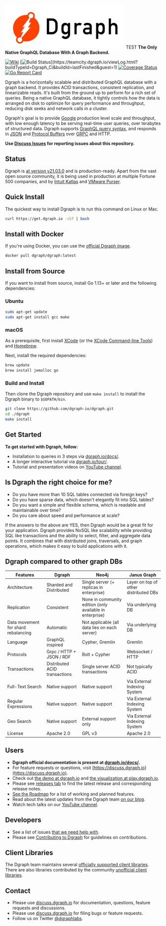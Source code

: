![](/logo.png)
TEST
**The Only Native GraphQL Database With A Graph Backend.**

[![Wiki](https://img.shields.io/badge/res-wiki-blue.svg)](https://dgraph.io/docs/)
[![Build Status](https://teamcity.dgraph.io/guestAuth/app/rest/builds/buildType:(id:Dgraph_Ci)/statusIcon.svg)](https://teamcity.dgraph.io/viewLog.html?buildTypeId=Dgraph_Ci&buildId=lastFinished&guest=1)
[![Coverage Status](https://coveralls.io/repos/github/dgraph-io/dgraph/badge.svg?branch=master)](https://coveralls.io/github/dgraph-io/dgraph?branch=master)
[![Go Report Card](https://goreportcard.com/badge/github.com/dgraph-io/dgraph)](https://goreportcard.com/report/github.com/dgraph-io/dgraph)

Dgraph is a horizontally scalable and distributed GraphQL database with a graph backend. It provides ACID transactions, consistent replication, and linearizable reads. It's built from the ground up to perform for
a rich set of queries. Being a native GraphQL database, it tightly controls how the
data is arranged on disk to optimize for query performance and throughput,
reducing disk seeks and network calls in a cluster.


Dgraph's goal is to provide [Google](https://www.google.com) production level scale and throughput,
with low enough latency to be serving real-time user queries, over terabytes of structured data.
Dgraph supports [GraphQL query syntax](https://dgraph.io/docs/master/query-language/), and responds in [JSON](http://www.json.org/) and [Protocol Buffers](https://developers.google.com/protocol-buffers/) over [GRPC](http://www.grpc.io/) and HTTP.

**Use [Discuss Issues](https://discuss.dgraph.io/c/issues/dgraph/38) for reporting issues about this repository.**

## Status

Dgraph is [at version v21.03.0][rel] and is production-ready. Apart from the vast open source community, it is being used in
production at multiple Fortune 500 companies, and by
[Intuit Katlas](https://github.com/intuit/katlas) and [VMware Purser](https://github.com/vmware/purser).

[rel]: https://github.com/dgraph-io/dgraph/releases/tag/v21.03.0

## Quick Install

The quickest way to install Dgraph is to run this command on Linux or Mac.

```bash
curl https://get.dgraph.io -sSf | bash
```

## Install with Docker

If you're using Docker, you can use the [official Dgraph image](https://hub.docker.com/r/dgraph/dgraph/).

```bash
docker pull dgraph/dgraph:latest
```

## Install from Source

If you want to install from source, install Go 1.13+ or later and the following dependencies:

### Ubuntu

```bash
sudo apt-get update
sudo apt-get install gcc make
```

### macOS

As a prerequisite, first install [XCode](https://apps.apple.com/us/app/xcode/id497799835?mt=12) (or the [XCode Command-line Tools](https://developer.apple.com/downloads/)) and [Homebrew](https://brew.sh/).

Next, install the required dependencies:

```bash
brew update
brew install jemalloc go
```

### Build and Install

Then clone the Dgraph repository and use `make install` to install the Dgraph binary to `$GOPATH/bin`.


```bash
git clone https://github.com/dgraph-io/dgraph.git
cd ./dgraph
make install
```

## Get Started
**To get started with Dgraph, follow:**

- Installation to queries in 3 steps via [dgraph.io/docs/](https://dgraph.io/docs/get-started/).
- A longer interactive tutorial via [dgraph.io/tour/](https://dgraph.io/tour/).
- Tutorial and
presentation videos on [YouTube channel](https://www.youtube.com/channel/UCghE41LR8nkKFlR3IFTRO4w/featured).

## Is Dgraph the right choice for me?

- Do you have more than 10 SQL tables connected via foreign keys?
- Do you have sparse data, which doesn't elegantly fit into SQL tables?
- Do you want a simple and flexible schema, which is readable and maintainable
  over time?
- Do you care about speed and performance at scale?

If the answers to the above are YES, then Dgraph would be a great fit for your
application. Dgraph provides NoSQL like scalability while providing SQL like
transactions and the ability to select, filter, and aggregate data points. It
combines that with distributed joins, traversals, and graph operations, which
makes it easy to build applications with it.

## Dgraph compared to other graph DBs

| Features | Dgraph | Neo4j | Janus Graph |
| -------- | ------ | ----- | ----------- |
| Architecture | Sharded and Distributed | Single server (+ replicas in enterprise) | Layer on top of other distributed DBs |
| Replication | Consistent | None in community edition (only available in enterprise) | Via underlying DB |
| Data movement for shard rebalancing | Automatic | Not applicable (all data lies on each server) | Via underlying DB |
| Language | GraphQL inspired | Cypher, Gremlin | Gremlin |
| Protocols | Grpc / HTTP + JSON / RDF | Bolt + Cypher | Websocket / HTTP |
| Transactions | Distributed ACID transactions | Single server ACID transactions | Not typically ACID
| Full-Text Search | Native support | Native support | Via External Indexing System |
| Regular Expressions | Native support | Native support | Via External Indexing System |
| Geo Search | Native support | External support only | Via External Indexing System |
| License | Apache 2.0 | GPL v3 | Apache 2.0 |

## Users
- **Dgraph official documentation is present at [dgraph.io/docs/](https://dgraph.io/docs/).**
- For feature requests or questions, visit
  [https://discuss.dgraph.io](https://discuss.dgraph.io).
- Check out [the demo at dgraph.io](http://dgraph.io) and [the visualization at
  play.dgraph.io](http://play.dgraph.io/).
- Please see [releases tab](https://github.com/dgraph-io/dgraph/releases) to
  find the latest release and corresponding release notes.
- [See the Roadmap](https://discuss.dgraph.io/t/product-roadmap-2020/8479) for a list of
  working and planned features.
- Read about the latest updates from the Dgraph team [on our
  blog](https://open.dgraph.io/).
- Watch tech talks on our [YouTube
  channel](https://www.youtube.com/channel/UCghE41LR8nkKFlR3IFTRO4w/featured).

## Developers
- See a list of issues [that we need help with](https://github.com/dgraph-io/dgraph/issues?q=is%3Aissue+is%3Aopen+label%3A%22help+wanted%22).
- Please see [Contributing to Dgraph](https://github.com/dgraph-io/dgraph/blob/master/CONTRIBUTING.md) for guidelines on contributions.

## Client Libraries
The Dgraph team maintains several [officially supported client libraries](https://dgraph.io/docs/clients/). There are also libraries contributed by the community [unofficial client libraries](https://dgraph.io/docs/clients#unofficial-dgraph-clients).

## Contact
- Please use [discuss.dgraph.io](https://discuss.dgraph.io) for documentation, questions, feature requests and discussions.
- Please use [discuss.dgraph.io](https://discuss.dgraph.io/c/issues/dgraph/38) for filing bugs or feature requests.
- Follow us on Twitter [@dgraphlabs](https://twitter.com/dgraphlabs).
